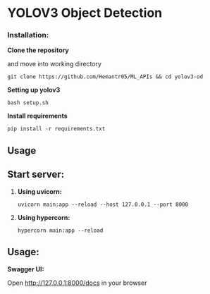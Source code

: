 # YOLOV3 Object Detection

### Installation:

**Clone the repository**

and move into working directory

```git clone https://github.com/Hemantr05/ML_APIs && cd yolov3-od```

**Setting up yolov3**

```bash setup.sh```

**Install requirements**

```pip install -r requirements.txt```


## Usage

## Start server:

1. **Using uvicorn:**

    ```uvicorn main:app --reload --host 127.0.0.1 --port 8000```

2. **Using hypercorn:**

    ```hypercorn main:app --reload```

## Usage:
    
**Swagger UI:**

Open http://127.0.0.1:8000/docs in your browser